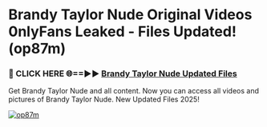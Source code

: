 # Brandy Taylor Nude Original Videos 0nlyFans Leaked - Files Updated! (op87m)

<h3>🔴 CLICK HERE 🌐==►► <a href="https://tinyurl.com/5h6xmrr3" rel="nofollow">Brandy Taylor Nude Updated Files</a></h3>

Get Brandy Taylor Nude and all content. Now you can access all videos and pictures of Brandy Taylor Nude. New Updated Files 2025!

[![op87m](https://i.imgur.com/KVD873Z.gif)](https://tinyurl.com/5h6xmrr3)
